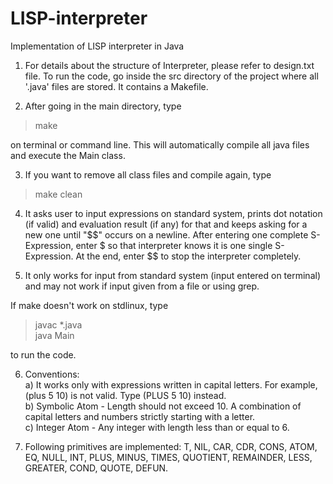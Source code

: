 # LISP-interpreter
Implementation of LISP interpreter in Java


1. For details about the structure of Interpreter, please refer to design.txt file. To run the code, go inside the src directory of the project where all '.java' files are stored. It contains a Makefile. 

2. After going in the main directory, type 
> make <br /> 

on terminal or command line. This will automatically compile all java files and execute the Main class.

3. If you want to remove all class files and compile again, type 
> make clean

4. It asks user to input expressions on standard system, prints dot notation (if valid) and evaluation result (if any) for that and keeps asking for a new one until "$$" occurs on a newline. After entering one complete S-Expression, enter $ so that interpreter knows it is one single S-Expression. At the end, enter $$ to stop the interpreter completely.

5. It only works for input from standard system (input entered on terminal) and may not work if input given from a file or using grep.

If make doesn't work on stdlinux, type
> javac *.java <br />
> java Main

to run the code.


6. Conventions: <br />
a) It works only with expressions written in capital letters. For example, (plus 5 10) is not valid. Type (PLUS 5 10) instead. <br />
b) Symbolic Atom - Length should not exceed 10. A combination of capital letters and numbers strictly starting with a letter. <br />
c) Integer Atom - Any integer with length less than or equal to 6. <br />

7. Following primitives are implemented:
T, NIL, CAR, CDR, CONS, ATOM, EQ, NULL, INT, PLUS, MINUS, TIMES, QUOTIENT, REMAINDER, LESS, GREATER, COND, QUOTE, DEFUN.
	

